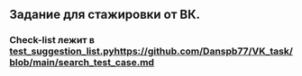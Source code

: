 ## Задание для стажировки от ВК.

### Check-list лежит в [test_suggestion_list.py](https://github.com/Danspb77/VK_task/blob/main/search_test_case.md)https://github.com/Danspb77/VK_task/blob/main/search_test_case.md
